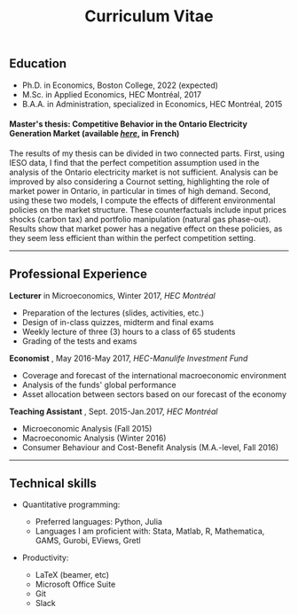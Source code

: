 ﻿---
layout: archive
title: "Curriculum Vitae"
permalink: /cv/
author_profile: true
redirect_from:
  - /resume
---

## Education

* Ph.D. in Economics, Boston College, 2022 (expected)
* M.Sc. in Applied Economics, HEC Montréal, 2017
* B.A.A. in Administration, specialized in Economics, HEC Montréal, 2015

#### Master's thesis: Competitive Behavior in the Ontario Electricity Generation Market (available [_here_](http://biblos.hec.ca/biblio/memoires/m2017NO48.pdf), in French)

The results of my thesis can be divided in two connected parts. First, using IESO data, I find that the perfect competition assumption used in the analysis of the Ontario electricity market is not sufficient. Analysis can be improved by also considering a Cournot setting, highlighting the role of market power in Ontario, in particular in times of high demand. Second, using these two models, I compute the effects of different environmental policies on the market structure. These counterfactuals include input prices shocks (carbon tax) and portfolio manipulation (natural gas phase-out). Results show that market power has a negative effect on these policies, as they seem less efficient than within the perfect competition setting.

------

## Professional Experience

**Lecturer** in Microeconomics, Winter 2017, *HEC Montréal*
  - Preparation of the lectures (slides, activities, etc.)
  - Design of in-class quizzes, midterm and final exams
  - Weekly lecture of three (3) hours to a class of 65 students
  - Grading of the tests and exams


**Economist** , May 2016-May 2017, *HEC-Manulife Investment Fund*
  - Coverage and forecast of the international macroeconomic environment
  - Analysis of the funds' global performance
  - Asset allocation between sectors based on our forecast of the economy


**Teaching Assistant** , Sept. 2015-Jan.2017, *HEC Montréal*
  - Microeconomic Analysis (Fall 2015)
  - Macroeconomic Analysis (Winter 2016)
  - Consumer Behaviour and Cost-Benefit Analysis (M.A.-level, Fall 2016)

------

## Technical skills

- Quantitative programming:
  - Preferred languages: Python, Julia
  - Languages I am proficient with: Stata, Matlab, R, Mathematica, GAMS, Gurobi, EViews, Gretl


- Productivity:
  - LaTeX (beamer, etc)
  - Microsoft Office Suite
  - Git
  - Slack
